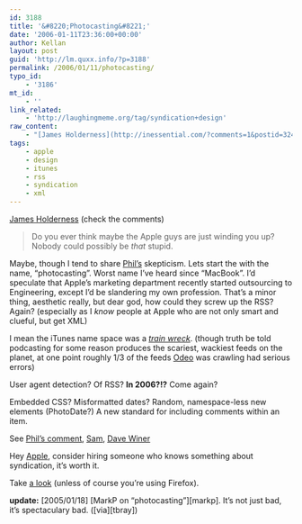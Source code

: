 ```yaml
---
id: 3188
title: '&#8220;Photocasting&#8221;'
date: '2006-01-11T23:36:00+00:00'
author: Kellan
layout: post
guid: 'http://lm.quxx.info/?p=3188'
permalink: /2006/01/11/photocasting/
typo_id:
    - '3186'
mt_id:
    - ''
link_related:
    - 'http://laughingmeme.org/tag/syndication+design'
raw_content:
    - "[James Holderness](http://inessential.com/?comments=1&postid=3247) (check the comments)\r\n\r\n> Do you ever think maybe the Apple guys are just winding you up? Nobody could possibly be *that* stupid.\r\n\r\nMaybe, though I tend to share [Phil\\'s](http://weblog.philringnalda.com/) skepticism.  Lets start the with the name, \\\"photocasting\\\".  Worst name I\\'ve heard since \\\"MacBook\\\".  I\\'d speculate that Apple\\'s marketing department recently started outsourcing to Engineering, except I\\'d be slandering my own profession.  That\\'s a minor thing, aesthetic really, but dear god, how could they screw up the RSS?  Again?  (especially as I *know* people at Apple who are not only smart and clueful, but get XML)\r\n\r\nI mean the iTunes name space was a [*train wreck*](http://usefulinc.com/edd/blog/contents/2005/06/28-rss-apple-itunes/read).  (though truth be told podcasting for some reason produces the scariest, wackiest feeds on the planet, at one point roughly 1/3 of the feeds [Odeo](http://odeo.com) was crawling had serious errors)\r\n\r\nUser agent detection?  Of RSS?  **In 2006?!?**  Come again?\r\n\r\nEmbedded CSS?  Misformatted dates?  Random, namespace-less new elements (PhotoDate?)  A new standard for including comments within an item.\r\n\r\nSee [Phil\\'s comment](http://inessential.com/?comments=1&postid=3247), [Sam](http://www.intertwingly.net/blog/2006/01/11/Photocasting), [Dave Winer](http://scripting.wordpress.com/2006/01/11/welcome-to-the-wonderful-wacky-world-of-apple-rss/) \r\n\r\nHey [Apple](http://apple.com), consider hiring someone who knows something about syndication, it\\'s worth it.\r\n\r\nTake [a look](http://photocast.mac.com/mrakes/iPhoto/photocast_test/index.rss) (unless of course you\\'re using Firefox).\r\n\r\n**update:** [2005/01/18]  [MarkP on \\\"photocasting\\\"][markp].  It\\'s not just bad, it\\'s spectaculary bad. ([via][tbray])\r\n\r\n[markp]: http://lists.apple.com/archives/syndication-dev/2006/Jan/msg00020.html\r\n[tbray]: http://www.tbray.org/ongoing/When/200x/2006/01/18/Photocasting-Problems"
tags:
    - apple
    - design
    - itunes
    - rss
    - syndication
    - xml
---
```


[James Holderness](http://inessential.com/?comments=1&amp;postid=3247) (check the comments)

> Do you ever think maybe the Apple guys are just winding you up? Nobody could possibly be *that* stupid.

Maybe, though I tend to share [Phil’s](http://weblog.philringnalda.com/) skepticism. Lets start the with the name, “photocasting”. Worst name I’ve heard since “MacBook”. I’d speculate that Apple’s marketing department recently started outsourcing to Engineering, except I’d be slandering my own profession. That’s a minor thing, aesthetic really, but dear god, how could they screw up the RSS? Again? (especially as I *know* people at Apple who are not only smart and clueful, but get XML)

I mean the iTunes name space was a [*train wreck*](http://usefulinc.com/edd/blog/contents/2005/06/28-rss-apple-itunes/read). (though truth be told podcasting for some reason produces the scariest, wackiest feeds on the planet, at one point roughly 1/3 of the feeds [Odeo](http://odeo.com) was crawling had serious errors)

User agent detection? Of RSS? **In 2006?!?** Come again?

Embedded CSS? Misformatted dates? Random, namespace-less new elements (PhotoDate?) A new standard for including comments within an item.

See [Phil’s comment](http://inessential.com/?comments=1&amp;postid=3247), [Sam](http://www.intertwingly.net/blog/2006/01/11/Photocasting), [Dave Winer](http://scripting.wordpress.com/2006/01/11/welcome-to-the-wonderful-wacky-world-of-apple-rss/)

Hey [Apple](http://apple.com), consider hiring someone who knows something about syndication, it’s worth it.

Take [a look](http://photocast.mac.com/mrakes/iPhoto/photocast\_test/index.rss) (unless of course you’re using Firefox).

**update:** [2005/01/18] [MarkP on “photocasting”][markp]. It’s not just bad, it’s spectaculary bad. ([via][tbray])